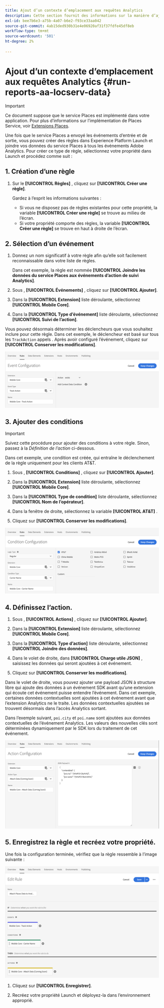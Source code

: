 ```yaml
---
title: Ajout d’un contexte d’emplacement aux requêtes Analytics
description: Cette section fournit des informations sur la manière d’ajouter un contexte d’emplacement aux requêtes Analytics.
exl-id: bee7b6e3-a75b-4a07-b6e2-f93ce33aa042
source-git-commit: 4ab15ded930b31e4e06920af31f37fdfe45df8eb
workflow-type: tm+mt
source-wordcount: '501'
ht-degree: 2%

---
```


# Ajout d’un contexte d’emplacement aux requêtes Analytics {#run-reports-aa-locserv-data}

>[!IMPORTANT]
>
>Ce document suppose que le service Places est implémenté dans votre application. Pour plus d’informations sur l’implémentation de Places Service, voir [Extensions Places](/help/places-ext-aep-sdks/places-extension/places-extension.md).

Une fois que le service Places a envoyé les événements d’entrée et de sortie, vous pouvez créer des règles dans Experience Platform Launch et joindre vos données du service Places à tous les événements Adobe Analytics. Pour créer ce type de règle, sélectionnez votre propriété dans Launch et procédez comme suit :

## 1. Création d’une règle

1. Sur le **[!UICONTROL Règles]** , cliquez sur **[!UICONTROL Créer une règle]**.

   Gardez à l’esprit les informations suivantes :
   * Si vous ne disposez pas de règles existantes pour cette propriété, la variable **[!UICONTROL Créer une règle]** se trouve au milieu de l’écran.
   * Si votre propriété comporte des règles, la variable **[!UICONTROL Créer une règle]** se trouve en haut à droite de l’écran.

## 2. Sélection d’un événement

1. Donnez un nom significatif à votre règle afin qu’elle soit facilement reconnaissable dans votre liste de règles.

   Dans cet exemple, la règle est nommée **[!UICONTROL Joindre les données du service Places aux événements d’action de suivi Analytics]**.

1. Sous , **[!UICONTROL Événements]** , cliquez sur **[!UICONTROL Ajouter]**.

1. Dans la **[!UICONTROL Extension]** liste déroulante, sélectionnez **[!UICONTROL Mobile Core]**.

1. Dans la **[!UICONTROL Type d’événement]** liste déroulante, sélectionnez **[!UICONTROL Suivi de l’action]**.

Vous pouvez désormais déterminer les déclencheurs que vous souhaitez inclure pour cette règle. Dans cet exemple, le déclencheur est basé sur tous les `TrackAction` appels . Après avoir configuré l’événement, cliquez sur **[!UICONTROL Conserver les modifications]**.

![&quot;créer un événement&quot;](/help/assets/ad-setEvent_use-analytics-data.png)


## 3. Ajouter des conditions

>[!IMPORTANT]
>
>Suivez cette procédure pour ajouter des conditions à votre règle. Sinon, passez à la *Définition de l’action* ci-dessous.

Dans cet exemple, une condition est créée, qui entraîne le déclenchement de la règle uniquement pour les clients AT&amp;T.

1. Sous , **[!UICONTROL Conditions]** , cliquez sur **[!UICONTROL Ajouter]**.

1. Dans la **[!UICONTROL Extension]** liste déroulante, sélectionnez **[!UICONTROL Mobile Core]**.

1. Dans la **[!UICONTROL Type de condition]** liste déroulante, sélectionnez **[!UICONTROL Nom de l’opérateur]**.

1. Dans la fenêtre de droite, sélectionnez la variable **[!UICONTROL AT&amp;T]** .

1. Cliquez sur **[!UICONTROL Conserver les modifications]**.

![&quot;création d’une condition&quot;](/help/assets/ad-setCondition_use-analytics-data.png)

## 4. Définissez l’action.

1. Sous , **[!UICONTROL Actions]** , cliquez sur **[!UICONTROL Ajouter]**.

1. Dans la **[!UICONTROL Extension]** liste déroulante, sélectionnez **[!UICONTROL Mobile Core]**.

1. Dans la **[!UICONTROL Type d’action]** liste déroulante, sélectionnez **[!UICONTROL Joindre des données]**.

1. Dans le volet de droite, dans **[!UICONTROL Charge utile JSON]** , saisissez les données qui seront ajoutées à cet événement.

1. Cliquez sur **[!UICONTROL Conserver les modifications]**.

Dans le volet de droite, vous pouvez ajouter une payload JSON à structure libre qui ajoute des données à un événement SDK avant qu’une extension qui écoute cet événement puisse entendre l’événement. Dans cet exemple, certaines données contextuelles sont ajoutées à cet événement avant que l’extension Analytics ne le traite. Les données contextuelles ajoutées se trouvent désormais dans l’accès Analytics sortant.

Dans l’exemple suivant, `poi.city` et `poi.name` sont ajoutées aux données contextuelles de l’événement Analytics. Les valeurs des nouvelles clés sont déterminées dynamiquement par le SDK lors du traitement de cet événement.

![&quot;créer une action&quot;](/help/assets/ad-setAction_use-analytics-data.png)

## 5. Enregistrez la règle et recréez votre propriété.

Une fois la configuration terminée, vérifiez que la règle ressemble à l’image suivante :

![&quot;la règle est terminée.&quot;](/help/assets/ad-ruleComplete_use-analytics-data.png)

1. Cliquez sur **[!UICONTROL Enregistrer]**.

1. Recréez votre propriété Launch et déployez-la dans l’environnement approprié.
